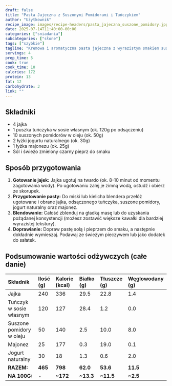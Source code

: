 ```yaml
---
draft: false
title: "Pasta Jajeczna z Suszonymi Pomidorami i Tuńczykiem"
author: "Użytkownik"
recipe_image: images/recipe-headers/pasta_jajeczna_suszone_pomidory.jpg
date: 2025-07-14T11:40:00-00:00
categories: ["sniadania"]
subcategories: ["słone"]
tags: ["szybkie"]
tagline: "Kremowa i aromatyczna pasta jajeczna z wyrazistym smakiem suszonych pomidorów i tuńczyka."
servings: 4
prep_time: 5
cook: true
cook_time: 10
calories: 172
protein: 13
fat: 12
carbohydrate: 3
link: ""
---
```


## Składniki
*   4 jajka
*   1 puszka tuńczyka w sosie własnym (ok. 120g po odsączeniu)
*   10 suszonych pomidorów w oleju (ok. 50g)
*   2 łyżki jogurtu naturalnego (ok. 30g)
*   1 łyżka majonezu (ok. 25g)
*   Sól i świeżo zmielony czarny pieprz do smaku

## Sposób przygotowania
1.  **Gotowanie jajek:** Jajka ugotuj na twardo (ok. 8-10 minut od momentu zagotowania wody). Po ugotowaniu zalej je zimną wodą, ostudź i obierz ze skorupek.
2.  **Przygotowanie pasty:** Do miski lub kielicha blendera przełóż ugotowane i obrane jajka, odsączonego tuńczyka, suszone pomidory, jogurt naturalny oraz majonez.
3.  **Blendowanie:** Całość zblenduj na gładką masę lub do uzyskania pożądanej konsystencji (możesz zostawić większe kawałki dla bardziej wyrazistej tekstury).
4.  **Doprawianie:** Dopraw pastę solą i pieprzem do smaku, a następnie dokładnie wymieszaj. Podawaj ze świeżym pieczywem lub jako dodatek do sałatek.

## Podsumowanie wartości odżywczych (całe danie)

| Składnik | Ilość (g) | Kalorie (kcal) | Białko (g) | Tłuszcze (g) | Węglowodany (g) |
| :--- | :--- | :--- | :--- | :--- | :--- |
| Jajka | 240 | 336 | 29.5 | 22.8 | 1.4 |
| Tuńczyk w sosie własnym | 120 | 127 | 28.4 | 1.2 | 0.0 |
| Suszone pomidory w oleju | 50 | 140 | 2.5 | 10.0 | 8.0 |
| Majonez | 25 | 177 | 0.3 | 19.0 | 0.1 |
| Jogurt naturalny | 30 | 18 | 1.3 | 0.6 | 2.0 |
| **RAZEM:** | **465** | **798** | **62.0** | **53.6** | **11.5** |
| **NA 100G:** | - | **~172** | **~13.3** | **~11.5** | **~2.5** |